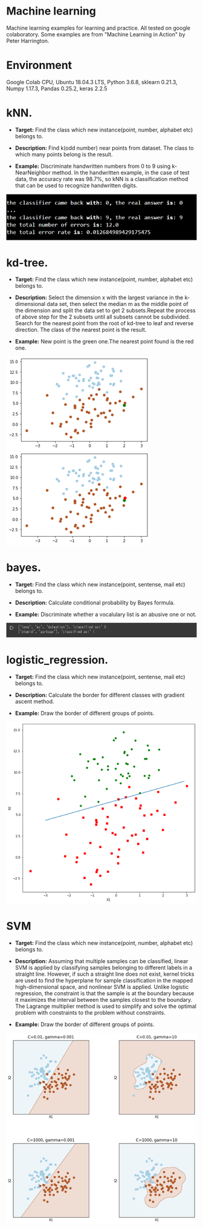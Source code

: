 # Machine learning
Machine learning examples for learning and practice. All tested on google colaboratory. Some examples are from "Machine Learning in Action" by Peter Harrington.

# Environment
Google Colab CPU, Ubuntu 18.04.3 LTS, Python 3.6.8, sklearn 0.21.3, Numpy 1.17.3, Pandas 0.25.2, keras 2.2.5

# kNN. 

  - **Target:** Find the class which new instance(point, number, alphabet etc) belongs to. 

  - **Description:** Find k(odd number) near points from dataset. The class to which many points belong is the result.

  - **Example:** Discriminate handwritten numbers from 0 to 9 using k-NearNeighbor method. In the handwritten example, in the case of test data, the accuracy rate was 98.7%, so kNN is a classification method that can be used to recognize handwritten digits.

![alt text](https://github.com/soarbear/Machine_Learning/blob/master/kNN/result_kNN.jpg)


# kd-tree. 

  - **Target:** Find the class which new instance(point, number, alphabet etc) belongs to. 

  - **Description:** Select the dimension x with the largest variance in the k-dimensional data set, then select the median m as the middle point of the dimension and split the data set to get 2 subsets.Repeat the process of above step for the 2 subsets until all subsets cannot be subdivided. Search for the nearest point from the root of kd-tree to leaf and reverse direction. The class of the nearest point is the result.
 
  - **Example:** New point is the green one.The nearest point found is the red one.

![alt text](https://github.com/soarbear/Machine_Learning/blob/master/kd_tree/kd_tree_newPoint.png)
![alt text](https://github.com/soarbear/Machine_Learning/blob/master/kd_tree/kd_tree_findNearestPoint.png)

# bayes. 
 
  - **Target:** Find the class which new instance(point, sentense, mail etc) belongs to.

  - **Description:** Calculate conditional probability by Bayes formula.
 
  - **Example:** Discriminate whether a vocalulary list is an abusive one or not.
  
  ![alt text](https://github.com/soarbear/Machine_Learning/blob/master/bayes/bayes_result.jpg)

# logistic_regression. 
 
  - **Target:** Find the class which new instance(point, sentense, mail etc) belongs to.

  - **Description:** Calculate the border for different classes with gradient ascent method.
 
  - **Example:** Draw the border of different groups of points.
  
  ![alt text](https://github.com/soarbear/Machine_Learning/blob/master/logistic_regression/logistic_regression.png)
  
# SVM
  
  - **Target:** Find the class which new instance(point, number, alphabet etc) belongs to. 
  
  - **Description:** Assuming that multiple samples can be classified, linear SVM is applied by classifying samples belonging to different labels in a straight line. However, if such a straight line does not exist, kernel tricks are used to find the hyperplane for sample classification in the mapped high-dimensional space, and nonlinear SVM is applied. Unlike logistic regression, the constraint is that the sample is at the boundary because it maximizes the interval between the samples closest to the boundary. The Lagrange multiplier method is used to simplify and solve the optimal problem with constraints to the problem without constraints.
  
  - **Example:** Draw the border of different groups of points.
  
  ![alt text](https://github.com/soarbear/Machine_Learning/blob/master/svm/svm_gaussian_kernel.png)


